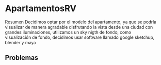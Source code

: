 # ApartamentosRV
Resumen
Decidimos optar por el modelo del apartamento, ya que se podría visualizar de manera agradable disfrutando la vista desde una ciudad con grandes iluminaciones, utilizamos un sky nigth de fondo, como visualización de fondo, decidimos usar software llamado google sketchup, blender y maya

## Problemas

